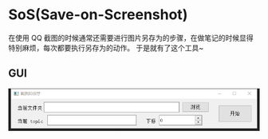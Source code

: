 # SoS(Save-on-Screenshot)

在使用 QQ 截图的时候通常还需要进行图片另存为的步骤，在做笔记的时候显得特别麻烦，每次都要执行另存为的动作。
于是就有了这个工具~

## GUI

![](screenshot.png)